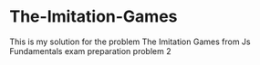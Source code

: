 # The-Imitation-Games
This is my solution for the problem The Imitation Games from Js Fundamentals exam preparation problem 2 
